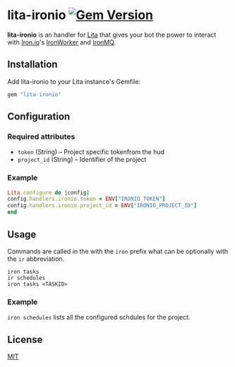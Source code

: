 # lita-ironio [![Gem Version](https://badge.fury.io/rb/lita-ironio.svg)](http://badge.fury.io/rb/lita-ironio)

**lita-ironio** is an handler for [Lita](https://www.lita.io) that gives your bot the power to interact with [Iron.io](https://iron.io)'s [IronWorker](http://www.iron.io/worker) and [IronMQ](http://www.iron.io/mq).

## Installation

Add lita-ironio to your Lita instance's Gemfile:

``` ruby
gem "lita-ironio"
```

## Configuration
### Required attributes


* `token` (String) – Project specific tokenfrom the hud
* `project_id` (String) – Identifier of the project

### Example

``` ruby
Lita.configure do |config|
config.handlers.ironio.token = ENV["IRONIO_TOKEN"] 
config.handlers.ironio.project_id = ENV["IRONIO_PROJECT_ID"]
end
```

## Usage

Commands are called in the with the `iron` prefix what can be optionally with the `ir` abbreviation.

```shell
iron tasks
ir schedules
iron tasks <TASKID>
```

### Example

`iron schedules` lists all the configured schdules for the project.

## License

[MIT](http://opensource.org/licenses/MIT)
